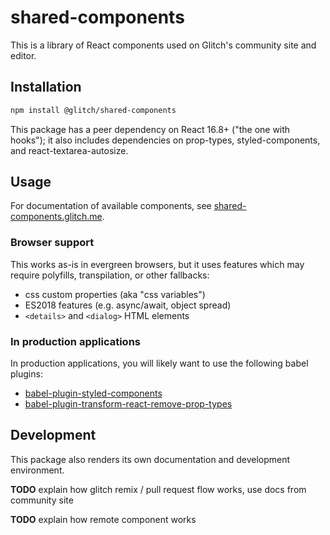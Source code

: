 # shared-components
This is a library of React components used on Glitch's community site and editor.

## Installation
```sh
npm install @glitch/shared-components
```

This package has a peer dependency on React 16.8+ ("the one with hooks"); it also includes dependencies on prop-types, styled-components, and react-textarea-autosize.

## Usage
For documentation of available components, see [shared-components.glitch.me](https://shared-components.glitch.me).

### Browser support
This works as-is in evergreen browsers, but it uses features which may require polyfills, transpilation, or other fallbacks:
- css custom properties (aka "css variables")
- ES2018 features (e.g. async/await, object spread)
- `<details>` and `<dialog>` HTML elements

### In production applications
In production applications, you will likely want to use the following babel plugins:
- [babel-plugin-styled-components](https://www.styled-components.com/docs/tooling#babel-plugin)
- [babel-plugin-transform-react-remove-prop-types](https://github.com/oliviertassinari/babel-plugin-transform-react-remove-prop-types#readme)

## Development
This package also renders its own documentation and development environment.

**TODO** explain how glitch remix / pull request flow works, use docs from community site

**TODO** explain how remote component works
